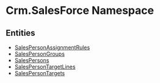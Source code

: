 ﻿---
uid: Crm.SalesForce
---
# Crm.SalesForce Namespace

## Entities
- [SalesPersonAssignmentRules](Crm.SalesForce.SalesPersonAssignmentRules.md)  
- [SalesPersonGroups](Crm.SalesForce.SalesPersonGroups.md)  
- [SalesPersons](Crm.SalesForce.SalesPersons.md)  
- [SalesPersonTargetLines](Crm.SalesForce.SalesPersonTargetLines.md)  
- [SalesPersonTargets](Crm.SalesForce.SalesPersonTargets.md)  


